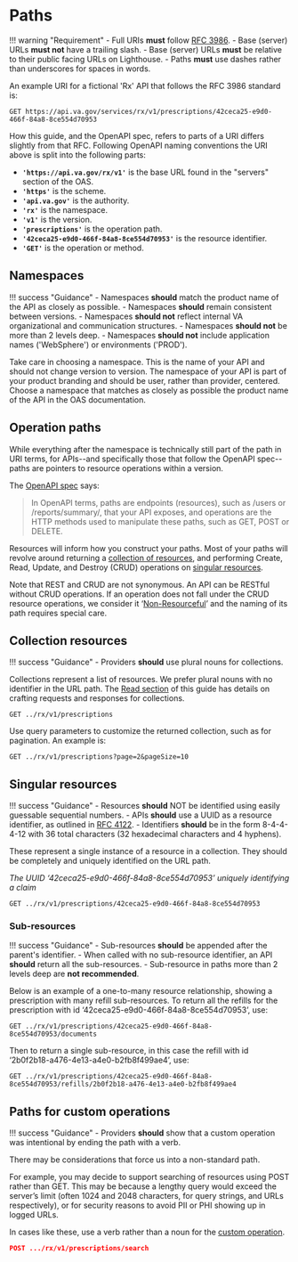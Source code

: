 # Paths
!!! warning "Requirement"
    - Full URIs **must** follow [RFC 3986](https://datatracker.ietf.org/doc/html/rfc3986).
    - Base (server) URLs **must not** have a trailing slash.
    - Base (server) URLs **must** be relative to their public facing URLs on Lighthouse.
    - Paths **must** use dashes rather than underscores for spaces in words.

An example URI for a fictional 'Rx' API that follows the RFC 3986 standard is:

```
GET https://api.va.gov/services/rx/v1/prescriptions/42ceca25-e9d0-466f-84a8-8ce554d70953
```

How this guide, and the OpenAPI spec, refers to parts of a URI differs slightly from that RFC. Following OpenAPI naming conventions the URI above is split into the following parts:

- **`'https://api.va.gov/rx/v1'`** is the base URL found in the "servers" section of the OAS. 
- **`'https'`** is the scheme.
- **`'api.va.gov'`** is the authority.
- **`'rx'`** is the namespace.
- **`'v1'`** is the version.
- **`'prescriptions'`** is the operation path.
- **`'42ceca25-e9d0-466f-84a8-8ce554d70953'`** is the resource identifier.
- **`'GET'`** is the operation or method.

## Namespaces

!!! success "Guidance"
    - Namespaces **should** match the product name of the API as closely as possible.
    - Namespaces **should** remain consistent between versions.
    - Namespaces **should not** reflect internal VA organizational and communication structures.
    - Namespaces **should not** be more than 2 levels deep.
    - Namespaces **should not** include application names ('WebSphere') or environments ('PROD').


Take care in choosing a namespace. This is the name of your API and should not change version to version. The namespace of your API is part of your product branding and should be user, rather than provider, centered. Choose a namespace that matches as closely as possible the product name of the API in the OAS documentation.

## Operation paths

While everything after the namespace is technically still part of the path in URI terms, for APIs--and specifically those that follow the OpenAPI spec--paths are pointers to resource operations within a version.

The [OpenAPI spec](https://swagger.io/docs/specification/paths-and-operations/) says:

> In OpenAPI terms, paths are endpoints (resources), such as /users or /reports/summary/, that your API exposes, and operations are the HTTP methods used to manipulate these paths, such as GET, POST or DELETE.

Resources will inform how you construct your paths. Most of your paths will revolve around returning a [collection of resources](#collection-resources), and performing Create, Read, Update, and Destroy (CRUD) operations on [singular resources](#singular-resources).

Note that REST and CRUD are not synonymous. An API can be RESTful without CRUD operations. If an operation does not fall under the CRUD resource operations, we consider it ‘[Non-Resourceful](#non-resourceful-endpoint-paths)’ and the naming of its path requires special care.

## Collection resources

!!! success "Guidance"
    - Providers **should** use plural nouns for collections.

Collections represent a list of resources. We prefer plural nouns with no identifier in the URL path. The [Read section](../read) of this guide has details on crafting requests and responses for collections.
```
GET ../rx/v1/prescriptions
```
Use query parameters to customize the returned collection, such as for pagination. An example is:
```
GET ../rx/v1/prescriptions?page=2&pageSize=10
```

## Singular resources

!!! success "Guidance"
    - Resources **should** NOT be identified using easily guessable sequential numbers.
    - APIs **should** use a UUID as a resource identifier, as outlined in [RFC 4122](https://www.ietf.org/rfc/rfc4122.txt).
    - Identifiers **should** be in the form 8-4-4-4-12 with 36 total characters (32 hexadecimal characters and 4 hyphens).

These represent a single instance of a resource in a collection. They should be completely and uniquely identified on the URL path.

*The UUID ‘42ceca25-e9d0-466f-84a8-8ce554d70953’ uniquely identifying a claim*
```
GET ../rx/v1/prescriptions/42ceca25-e9d0-466f-84a8-8ce554d70953
```

### Sub-resources

!!! success "Guidance"
    - Sub-resources **should** be appended after the parent's identifier.
    - When called with no sub-resource identifier, an API **should** return all the sub-resources.
    - Sub-resource in paths more than 2 levels deep are **not recommended**.

Below is an example of a one-to-many resource relationship, showing a prescription with many refill sub-resources. To return all the refills for the prescription with id ‘42ceca25-e9d0-466f-84a8-8ce554d70953’, use:
```
GET ../rx/v1/prescriptions/42ceca25-e9d0-466f-84a8-8ce554d70953/documents
```
Then to return a single sub-resource, in this case the refill with id ‘2b0f2b18-a476-4e13-a4e0-b2fb8f499ae4’, use:
```
GET ../rx/v1/prescriptions/42ceca25-e9d0-466f-84a8-8ce554d70953/refills/2b0f2b18-a476-4e13-a4e0-b2fb8f499ae4
```

## Paths for custom operations

!!! success "Guidance"
    - Providers **should** show that a custom operation was intentional by ending the path with a verb.

There may be considerations that force us into a non-standard path.

For example, you may decide to support searching of resources using POST rather than GET. This may be because a lengthy query would exceed the server’s limit (often 1024 and 2048 characters, for query strings, and URLs respectively), or for security reasons to avoid PII or PHI showing up in logged URLs.

In cases like these, use a verb rather than a noun for the [custom operation](../custom-operations).

```json
POST .../rx/v1/prescriptions/search
```
